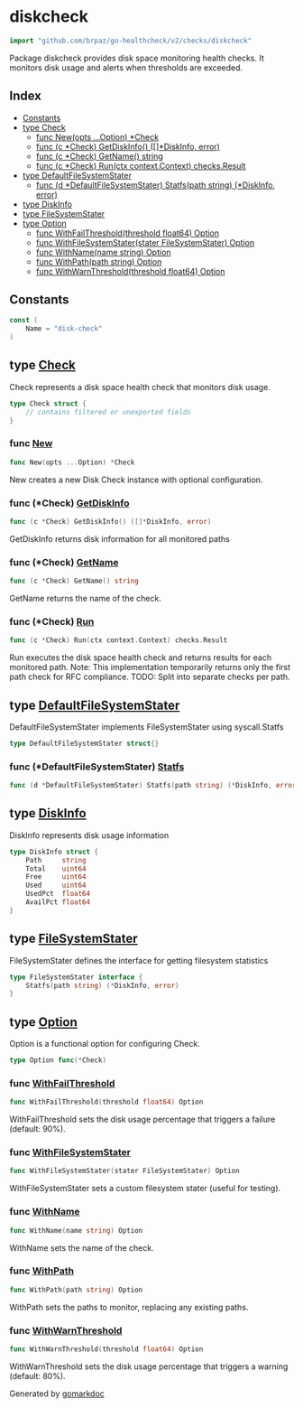<!-- Code generated by gomarkdoc. DO NOT EDIT -->

# diskcheck

```go
import "github.com/brpaz/go-healthcheck/v2/checks/diskcheck"
```

Package diskcheck provides disk space monitoring health checks. It monitors disk usage and alerts when thresholds are exceeded.

## Index

- [Constants](<#constants>)
- [type Check](<#Check>)
  - [func New\(opts ...Option\) \*Check](<#New>)
  - [func \(c \*Check\) GetDiskInfo\(\) \(\[\]\*DiskInfo, error\)](<#Check.GetDiskInfo>)
  - [func \(c \*Check\) GetName\(\) string](<#Check.GetName>)
  - [func \(c \*Check\) Run\(ctx context.Context\) checks.Result](<#Check.Run>)
- [type DefaultFileSystemStater](<#DefaultFileSystemStater>)
  - [func \(d \*DefaultFileSystemStater\) Statfs\(path string\) \(\*DiskInfo, error\)](<#DefaultFileSystemStater.Statfs>)
- [type DiskInfo](<#DiskInfo>)
- [type FileSystemStater](<#FileSystemStater>)
- [type Option](<#Option>)
  - [func WithFailThreshold\(threshold float64\) Option](<#WithFailThreshold>)
  - [func WithFileSystemStater\(stater FileSystemStater\) Option](<#WithFileSystemStater>)
  - [func WithName\(name string\) Option](<#WithName>)
  - [func WithPath\(path string\) Option](<#WithPath>)
  - [func WithWarnThreshold\(threshold float64\) Option](<#WithWarnThreshold>)


## Constants

<a name="Name"></a>

```go
const (
    Name = "disk-check"
)
```

<a name="Check"></a>
## type [Check](<https://github.com/brpaz/go-healthcheck/blob/master/checks/diskcheck/check.go#L28-L34>)

Check represents a disk space health check that monitors disk usage.

```go
type Check struct {
    // contains filtered or unexported fields
}
```

<a name="New"></a>
### func [New](<https://github.com/brpaz/go-healthcheck/blob/master/checks/diskcheck/check.go#L75>)

```go
func New(opts ...Option) *Check
```

New creates a new Disk Check instance with optional configuration.

<a name="Check.GetDiskInfo"></a>
### func \(\*Check\) [GetDiskInfo](<https://github.com/brpaz/go-healthcheck/blob/master/checks/diskcheck/check.go#L130>)

```go
func (c *Check) GetDiskInfo() ([]*DiskInfo, error)
```

GetDiskInfo returns disk information for all monitored paths

<a name="Check.GetName"></a>
### func \(\*Check\) [GetName](<https://github.com/brpaz/go-healthcheck/blob/master/checks/diskcheck/check.go#L92>)

```go
func (c *Check) GetName() string
```

GetName returns the name of the check.

<a name="Check.Run"></a>
### func \(\*Check\) [Run](<https://github.com/brpaz/go-healthcheck/blob/master/checks/diskcheck/check.go#L99>)

```go
func (c *Check) Run(ctx context.Context) checks.Result
```

Run executes the disk space health check and returns results for each monitored path. Note: This implementation temporarily returns only the first path check for RFC compliance. TODO: Split into separate checks per path.

<a name="DefaultFileSystemStater"></a>
## type [DefaultFileSystemStater](<https://github.com/brpaz/go-healthcheck/blob/master/checks/diskcheck/disk_reader.go#L14>)

DefaultFileSystemStater implements FileSystemStater using syscall.Statfs

```go
type DefaultFileSystemStater struct{}
```

<a name="DefaultFileSystemStater.Statfs"></a>
### func \(\*DefaultFileSystemStater\) [Statfs](<https://github.com/brpaz/go-healthcheck/blob/master/checks/diskcheck/disk_reader.go#L16>)

```go
func (d *DefaultFileSystemStater) Statfs(path string) (*DiskInfo, error)
```



<a name="DiskInfo"></a>
## type [DiskInfo](<https://github.com/brpaz/go-healthcheck/blob/master/checks/diskcheck/check.go#L18-L25>)

DiskInfo represents disk usage information

```go
type DiskInfo struct {
    Path     string
    Total    uint64
    Free     uint64
    Used     uint64
    UsedPct  float64
    AvailPct float64
}
```

<a name="FileSystemStater"></a>
## type [FileSystemStater](<https://github.com/brpaz/go-healthcheck/blob/master/checks/diskcheck/disk_reader.go#L9-L11>)

FileSystemStater defines the interface for getting filesystem statistics

```go
type FileSystemStater interface {
    Statfs(path string) (*DiskInfo, error)
}
```

<a name="Option"></a>
## type [Option](<https://github.com/brpaz/go-healthcheck/blob/master/checks/diskcheck/check.go#L37>)

Option is a functional option for configuring Check.

```go
type Option func(*Check)
```

<a name="WithFailThreshold"></a>
### func [WithFailThreshold](<https://github.com/brpaz/go-healthcheck/blob/master/checks/diskcheck/check.go#L61>)

```go
func WithFailThreshold(threshold float64) Option
```

WithFailThreshold sets the disk usage percentage that triggers a failure \(default: 90%\).

<a name="WithFileSystemStater"></a>
### func [WithFileSystemStater](<https://github.com/brpaz/go-healthcheck/blob/master/checks/diskcheck/check.go#L68>)

```go
func WithFileSystemStater(stater FileSystemStater) Option
```

WithFileSystemStater sets a custom filesystem stater \(useful for testing\).

<a name="WithName"></a>
### func [WithName](<https://github.com/brpaz/go-healthcheck/blob/master/checks/diskcheck/check.go#L40>)

```go
func WithName(name string) Option
```

WithName sets the name of the check.

<a name="WithPath"></a>
### func [WithPath](<https://github.com/brpaz/go-healthcheck/blob/master/checks/diskcheck/check.go#L47>)

```go
func WithPath(path string) Option
```

WithPath sets the paths to monitor, replacing any existing paths.

<a name="WithWarnThreshold"></a>
### func [WithWarnThreshold](<https://github.com/brpaz/go-healthcheck/blob/master/checks/diskcheck/check.go#L54>)

```go
func WithWarnThreshold(threshold float64) Option
```

WithWarnThreshold sets the disk usage percentage that triggers a warning \(default: 80%\).

Generated by [gomarkdoc](<https://github.com/princjef/gomarkdoc>)
